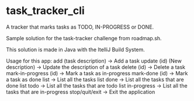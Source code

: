 # task_tracker_cli
A tracker that marks tasks as TODO, IN-PROGRESS or DONE.

Sample solution for the task-tracker challenge from roadmap.sh.

This solution is made in Java with the ItelliJ Build System.


Usage for this app:
  add (task description)            -> Add a task
  update (id) (New description)     -> Update the description of a task
  delete (id)                       -> Delete a task
  mark-in-progress (id)             -> Mark a task as in-progress
  mark-done (id)                    -> Mark a task as done
  list                              -> List all the tasks
  list done                         -> List all the tasks that are done
  list todo                         -> List all the tasks that are todo
  list in-progress                  -> List all the tasks that are in-progress
  stop/quit/exit                    -> Exit the application

